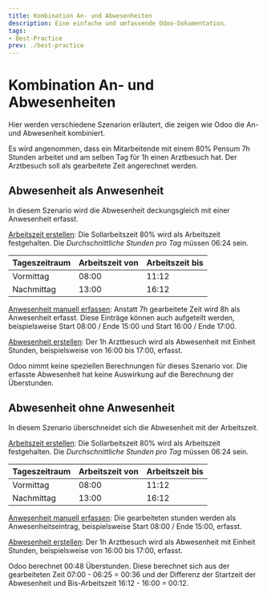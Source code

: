 ```yaml
---
title: Kombination An- und Abwesenheiten
description: Eine einfache und umfassende Odoo-Dokumentation.
tags:
- Best-Practice
prev: ./best-practice
---
```


# Kombination An- und Abwesenheiten

Hier werden verschiedene Szenarion erläutert, die zeigen wie Odoo die An- und Abwesenheit kombiniert.

Es wird angenommen, dass ein Mitarbeitende mit einem 80% Pensum 7h Stunden arbeitet und am selben Tag für 1h einen Arztbesuch hat. Der Arztbesuch soll als gearbeitete Zeit angerechnet werden. 

## Abwesenheit als Anwesenheit

In diesem Szenario wird die Abwesenheit deckungsgleich mit einer Anwesenheit erfasst.

[Arbeitszeit erstellen](HR.md#Arbeitszeit%20erstellen): Die Sollarbeitszeit 80% wird als Arbeitszeit festgehalten. Die *Durchschnittliche Stunden pro Tag* müssen 06:24 sein.

| Tageszeitraum | Arbeitszeit von | Arbeitszeit bis |
| ------------- | --------------- | --------------- |
| Vormittag     | 08:00           | 11:12           |
| Nachmittag    | 13:00           | 16:12           |

[Anwesenheit manuell erfassen](HR%20Attendance.md#Anwesenheit%20manuell%20erfassen): Anstatt 7h gearbeitete Zeit wird 8h als Anwesenheit erfasst. Diese Einträge können auch aufgeteilt werden, beispielsweise  Start 08:00 / Ende 15:00 und Start 16:00 / Ende 17:00.

[Abwesenheit erstellen](HR%20Holidays.md#Abwesenheit%20erstellen): Der 1h Arztbesuch wird als Abwesenheit mit Einheit Stunden, beispielsweise von 16:00 bis 17:00, erfasst. 

Odoo nimmt keine speziellen Berechnungen für dieses Szenario vor. Die erfasste Abwesenheit hat keine Auswirkung auf die Berechnung der Überstunden.

## Abwesenheit ohne Anwesenheit

In diesem Szenario überschneidet sich die Abwesenheit mit der Arbeitszeit.

[Arbeitszeit erstellen](HR.md#Arbeitszeit%20erstellen): Die Sollarbeitszeit 80% wird als Arbeitszeit festgehalten. Die *Durchschnittliche Stunden pro Tag* müssen 06:24 sein.

| Tageszeitraum | Arbeitszeit von | Arbeitszeit bis |
| ------------- | --------------- | --------------- |
| Vormittag     | 08:00           | 11:12           |
| Nachmittag    | 13:00           | 16:12           |

[Anwesenheit manuell erfassen](HR%20Attendance.md#Anwesenheit%20manuell%20erfassen): Die gearbeiteten stunden werden als Anwesenheitseintrag, beispielsweise Start 08:00 / Ende 15:00, erfasst.

[Abwesenheit erstellen](HR%20Holidays.md#Abwesenheit%20erstellen): Der 1h Arztbesuch wird als Abwesenheit mit Einheit Stunden, beispielsweise von 16:00 bis 17:00, erfasst. 

Odoo berechnet 00:48 Überstunden. Diese berechnet sich aus der gearbeiteten Zeit 07:00 - 06:25 = 00:36 und der Differenz der Startzeit der Abwesenheit und Bis-Arbeitszeit 16:12 - 16:00 = 00:12.